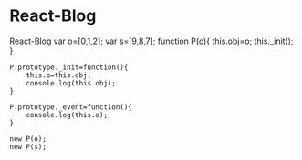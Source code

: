 # React-Blog
React-Blog
	var o=[0,1,2];
	var s=[9,8,7];
	function P(o){
		this.obj=o;
		this._init();
	}

	P.prototype._init=function(){
	 	this.o=this.obj; 
	 	console.log(this.obj);
	}

	P.prototype._event=function(){ 
	 	console.log(this.o);
	}

	new P(o);
	new P(s);